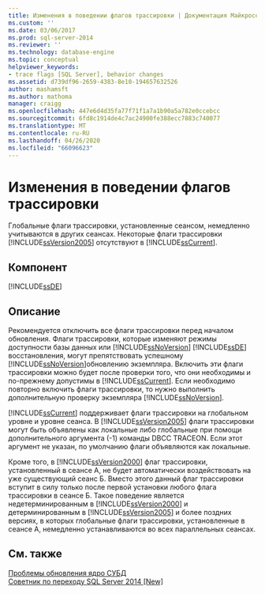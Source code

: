 ```yaml
---
title: Изменения в поведении флагов трассировки | Документация Майкрософт
ms.custom: ''
ms.date: 03/06/2017
ms.prod: sql-server-2014
ms.reviewer: ''
ms.technology: database-engine
ms.topic: conceptual
helpviewer_keywords:
- trace flags [SQL Server], behavior changes
ms.assetid: d739df96-2659-4383-8e10-194657632526
author: mashamsft
ms.author: mathoma
manager: craigg
ms.openlocfilehash: 447e6d4d35fa77f71f1a7a1b90a5a782e0ccebcc
ms.sourcegitcommit: 6fd8c1914de4c7ac24900fe388ecc7883c740077
ms.translationtype: MT
ms.contentlocale: ru-RU
ms.lasthandoff: 04/26/2020
ms.locfileid: "66096623"
---
```

# <a name="changes-to-behavior-of-trace-flags"></a>Изменения в поведении флагов трассировки
  Глобальные флаги трассировки, установленные сеансом, немедленно учитываются в других сеансах. Некоторые флаги трассировки [!INCLUDE[ssVersion2005](../../includes/ssversion2005-md.md)] отсутствуют в [!INCLUDE[ssCurrent](../../includes/sscurrent-md.md)].  
  
## <a name="component"></a>Компонент  
 [!INCLUDE[ssDE](../../includes/ssde-md.md)]  
  
## <a name="description"></a>Описание  
 Рекомендуется отключить все флаги трассировки перед началом обновления. Флаги трассировки, которые изменяют режимы доступности базы данных или [!INCLUDE[ssNoVersion](../../includes/ssnoversion-md.md)] [!INCLUDE[ssDE](../../includes/ssde-md.md)] восстановления, могут препятствовать успешному [!INCLUDE[ssNoVersion](../../includes/ssnoversion-md.md)]обновлению экземпляра. Включить эти флаги трассировки можно будет после проверки того, что они необходимы и по-прежнему допустимы в [!INCLUDE[ssCurrent](../../includes/sscurrent-md.md)]. Если необходимо повторно включить флаги трассировки, то нужно выполнить дополнительную проверку экземпляра [!INCLUDE[ssNoVersion](../../includes/ssnoversion-md.md)].  
  
 [!INCLUDE[ssCurrent](../../includes/sscurrent-md.md)] поддерживает флаги трассировки на глобальном уровне и уровне сеанса. В [!INCLUDE[ssVersion2005](../../includes/ssversion2005-md.md)] флаги трассировки могут быть объявлены как локальные либо глобальные при помощи дополнительного аргумента (-1) команды DBCC TRACEON. Если этот аргумент не указан, по умолчанию флаги объявляются как локальные.  
  
 Кроме того, в [!INCLUDE[ssVersion2000](../../includes/ssversion2000-md.md)] флаг трассировки, установленный в сеансе А, не будет автоматически воздействовать на уже существующий сеанс Б. Вместо этого данный флаг трассировки вступит в силу только после первой установки любого флага трассировки в сеансе Б. Такое поведение является недетерминированным в [!INCLUDE[ssVersion2000](../../includes/ssversion2000-md.md)] и детерминированным в [!INCLUDE[ssVersion2005](../../includes/ssversion2005-md.md)] и более поздних версиях, в которых глобальные флаги трассировки, установленные в сеансе А, немедленно устанавливаются во всех параллельных сеансах.  
  
## <a name="see-also"></a>См. также  
 [Проблемы обновления ядро СУБД](../../../2014/sql-server/install/database-engine-upgrade-issues.md)   
 [Советник по переходу SQL Server 2014 &#91;New&#93;](sql-server-2014-upgrade-advisor.md)  
  
  
